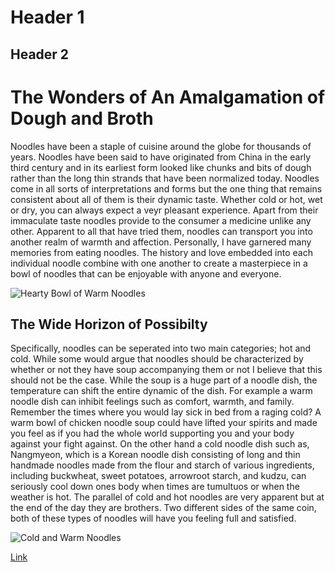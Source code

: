 

# Header 1
## Header 2
# The Wonders of An Amalgamation of Dough and Broth #

Noodles have been a staple of cuisine around the globe for thousands of years. Noodles have been said to have originated from China in the early third century and in its earliest form looked like chunks and bits of dough rather than the long thin strands that have been normalized today. Noodles come in all sorts of interpretations and forms but the one thing that remains consistent about all of them is their dynamic taste. Whether cold or hot, wet or dry, you can always expect a veyr pleasant experience. Apart from their immaculate taste noodles provide to the consumer a medicine unlike any other. Apparent to all that have tried them,  noodles can transport you into another realm of warmth and affection. Personally, I have garnered many memories from eating noodles. The history and love embedded into each individual noodle combine with one another to create a masterpiece in a bowl of noodles that can be enjoyable with anyone and everyone.

![Hearty Bowl of Warm Noodles](https://www.errenskitchen.com/wp-content/uploads/2014/04/quick-and-easy-chinese-noodle-soup3-1.jpg) 

## The Wide Horizon of Possibilty ##

Specifically, noodles can be seperated into two main categories; hot and cold. While some would argue that noodles should be characterized by whether or not they have soup accompanying them or not I believe that this should not be the case. While the soup is a huge part of a noodle dish, the temperature can shift the entire dynamic of the dish. For example a warm noodle dish can inhibit feelings such as comfort, warmth, and family. Remember the times where you would lay sick in bed from a raging cold? A warm bowl of chicken noodle soup could have lifted your spirits and made you feel as if you had the whole world supporting you and your body against your fight against. On the other hand a cold noodle dish such as, Nangmyeon, which is a Korean noodle dish consisting of long and thin handmade noodles made from the flour and starch of various ingredients, including buckwheat, sweet potatoes, arrowroot starch, and kudzu, can seriously cool down ones body when times are tumultuos or when the weather is hot. The parallel of cold and hot noodles are very apparent but at the end of the day they are brothers. Two different sides of the same coin, both of these types of noodles will have you feeling full and satisfied.

![Cold and Warm Noodles](https://i1.wp.com/seonkyounglongest.com/wp-content/uploads/2019/09/Naengmyeon-3.jpg?fit=1300%2C731&ssl=1)

[Link](https://www.foodnetwork.com/fn-dish/polls/2014/10/which-is-better-hot-or-cold-asian-noodles)



